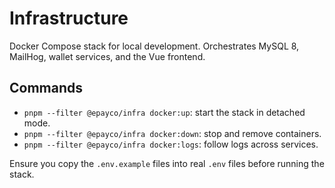 # Infrastructure

Docker Compose stack for local development. Orchestrates MySQL 8, MailHog, wallet services, and the Vue frontend.

## Commands

- `pnpm --filter @epayco/infra docker:up`: start the stack in detached mode.
- `pnpm --filter @epayco/infra docker:down`: stop and remove containers.
- `pnpm --filter @epayco/infra docker:logs`: follow logs across services.

Ensure you copy the `.env.example` files into real `.env` files before running the stack.